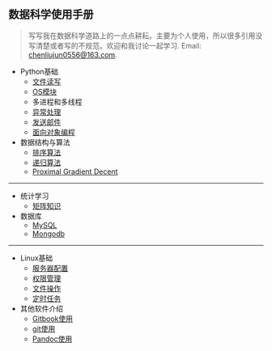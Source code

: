 ## 数据科学使用手册 


> 写写我在数据科学道路上的一点点耕耘。主要为个人使用，所以很多引用没写清楚或者写的不规范。欢迎和我讨论一起学习. Email: chenliujun0556@163.com.



* Python基础
  * [文件读写](Python/files.md)
  * [OS模块](Python/OS.md)
  * 多进程和多线程
  * [异常处理](Python/Exception.md)
  * [发送邮件](Python/Email.md)
  * [面向对象编程](Python/OOP.md)
* 数据结构与算法
  * [排序算法](DSA/sort.md)
  * [递归算法](DSA/递归算法.md)
  * [Proximal Gradient Decent](DSA/Proximal.md)

-----

* 统计学习
  * [矩阵知识](Statistical_Learning/Matrix.md)
* 数据库
  * [MySQL](Database/MySQL.md)
  * [Mongodb](Database/Mongodb.md)

-----

* Linux基础
  * [服务器配置](Linux/Initial_Configureation.md)
  * [权限管理](Linux/Authorization.md)
  * [文件操作](Linux/files.md)
  * [定时任务](Linux/crontab.md)
* 其他软件介绍
  * [Gitbook使用](Other/Gitbook.md)
  * [git使用](Other/git.md)
  * [Pandoc使用](Other/pandoc.md)